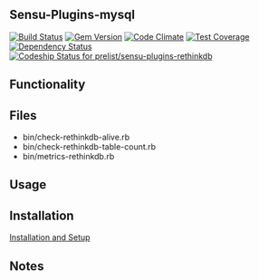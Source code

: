 ## Sensu-Plugins-mysql

[ ![Build Status](https://travis-ci.org/prelist/sensu-plugins-rethinkdb.svg?branch=master)](https://travis-ci.org/prelist/sensu-plugins-rethinkdb)
[![Gem Version](https://badge.fury.io/rb/sensu-plugins-rethinkdb.svg)](http://badge.fury.io/rb/sensu-plugins-rethinkdb)
[![Code Climate](https://codeclimate.com/github/prelist/sensu-plugins-rethinkdb/badges/gpa.svg)](https://codeclimate.com/github/prelist/sensu-plugins-rethinkdb)
[![Test Coverage](https://codeclimate.com/github/prelist/sensu-plugins-rethinkdb/badges/coverage.svg)](https://codeclimate.com/github/prelist/sensu-plugins-rethinkdb)
[![Dependency Status](https://gemnasium.com/prelist/sensu-plugins-rethinkdb.svg)](https://gemnasium.com/prelist/sensu-plugins-rethinkdb)
[![Codeship Status for prelist/sensu-plugins-rethinkdb](https://codeship.com/projects/95336/status?branch=master)](https://codeship.com/projects/95336)

## Functionality

## Files
 * bin/check-rethinkdb-alive.rb
 * bin/check-rethinkdb-table-count.rb
 * bin/metrics-rethinkdb.rb
 
## Usage

## Installation

[Installation and Setup](http://sensu-plugins.io/docs/installation_instructions.html)

## Notes
